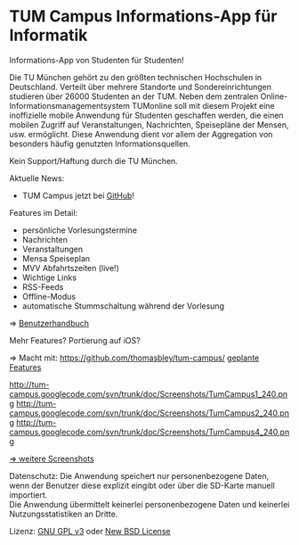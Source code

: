 ﻿TUM Campus Informations-App für Informatik
==========================================

Informations-App von Studenten für Studenten!

Die TU München gehört zu den größten technischen Hochschulen in Deutschland. Verteilt über mehrere Standorte und Sondereinrichtungen studieren über 26000 Studenten an der TUM. Neben dem zentralen Online-Informationsmanagementsystem TUMonline soll mit diesem Projekt eine
inoffizielle mobile Anwendung für Studenten geschaffen werden, die einen mobilen Zugriff auf Veranstaltungen, Nachrichten, Speisepläne der Mensen, usw. ermöglicht. Diese Anwendung dient vor allem der Aggregation von besonders häufig genutzten Informationsquellen.

Kein Support/Haftung durch die TU München.

Aktuelle News:
- TUM Campus jetzt bei [GitHub](https://github.com/thomasbley/tum-campus)!

Features im Detail:
- persönliche Vorlesungstermine
- Nachrichten
- Veranstaltungen
- Mensa Speiseplan
- MVV Abfahrtszeiten (live!)
- Wichtige Links
- RSS-Feeds
- Offline-Modus
- automatische Stummschaltung während der Vorlesung

=> [Benutzerhandbuch](http://github.com/thomasbley/tum-campus/blob/master/doc/Handbuch/Handbuch_19-07-11_cr_final.pdf?raw=true)

Mehr Features? Portierung auf iOS?

=> Macht mit: https://github.com/thomasbley/tum-campus/
[geplante Features](https://github.com/thomasbley/tum-campus/tree/master/doc/Tasks_Nice_to_have)

http://tum-campus.googlecode.com/svn/trunk/doc/Screenshots/TumCampus1_240.png
http://tum-campus.googlecode.com/svn/trunk/doc/Screenshots/TumCampus2_240.png
http://tum-campus.googlecode.com/svn/trunk/doc/Screenshots/TumCampus4_240.png

[=> weitere Screenshots](https://github.com/thomasbley/tum-campus/tree/master/doc/Screenshots)

Datenschutz:
Die Anwendung speichert nur personenbezogene Daten, wenn der Benutzer diese explizit eingibt oder über die SD-Karte manuell importiert.<br>
Die Anwendung übermittelt keinerlei personenbezogene Daten und keinerlei Nutzungsstatistiken an Dritte.

Lizenz: [GNU GPL v3](http://www.gnu.org/licenses/gpl.html) oder [New BSD License](http://www.opensource.org/licenses/bsd-license.php)
